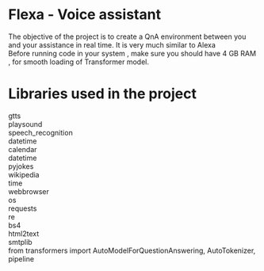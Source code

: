 # Flexa - Voice assistant
The objective of the project is to create a QnA environment between you and your assistance in real time. It is very much similar to Alexa<br />
Before running code in your system , make sure you should have 4 GB RAM , for smooth loading of Transformer model.<br/>
# Libraries used in the project
gtts<br/>
playsound<br/>
speech_recognition<br/>
datetime<br/>
calendar<br/>
datetime<br/>
pyjokes<br/>
wikipedia<br/>
time<br/>
webbrowser<br/>
os<br/>
requests<br/>
re<br/>
bs4<br/>
html2text<br/>
smtplib <br/>
from transformers import AutoModelForQuestionAnswering, AutoTokenizer, pipeline<br/>

